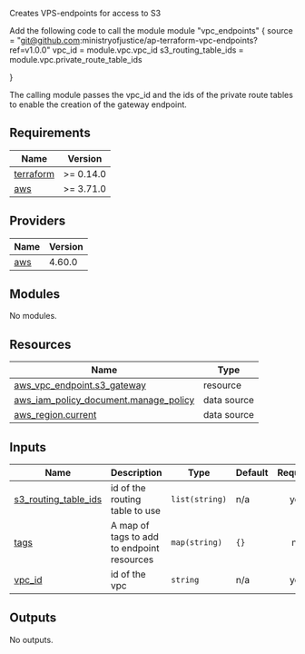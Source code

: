 Creates VPS-endpoints for access to S3

Add the following code to call the module
module "vpc_endpoints" {
    source                  = "git@github.com:ministryofjustice/ap-terraform-vpc-endpoints?ref=v1.0.0"
    vpc_id    = module.vpc.vpc_id
    s3_routing_table_ids    = module.vpc.private_route_table_ids
  
}

The calling module passes the vpc_id and the ids of the private route tables to enable the creation of the gateway endpoint.
<!-- BEGIN_TF_DOCS -->
## Requirements

| Name | Version |
|------|---------|
| <a name="requirement_terraform"></a> [terraform](#requirement\_terraform) | >= 0.14.0 |
| <a name="requirement_aws"></a> [aws](#requirement\_aws) | >= 3.71.0 |

## Providers

| Name | Version |
|------|---------|
| <a name="provider_aws"></a> [aws](#provider\_aws) | 4.60.0 |

## Modules

No modules.

## Resources

| Name | Type |
|------|------|
| [aws_vpc_endpoint.s3_gateway](https://registry.terraform.io/providers/hashicorp/aws/latest/docs/resources/vpc_endpoint) | resource |
| [aws_iam_policy_document.manage_policy](https://registry.terraform.io/providers/hashicorp/aws/latest/docs/data-sources/iam_policy_document) | data source |
| [aws_region.current](https://registry.terraform.io/providers/hashicorp/aws/latest/docs/data-sources/region) | data source |

## Inputs

| Name | Description | Type | Default | Required |
|------|-------------|------|---------|:--------:|
| <a name="input_s3_routing_table_ids"></a> [s3\_routing\_table\_ids](#input\_s3\_routing\_table\_ids) | id of the routing table to use | `list(string)` | n/a | yes |
| <a name="input_tags"></a> [tags](#input\_tags) | A map of tags to add to endpoint resources | `map(string)` | `{}` | no |
| <a name="input_vpc_id"></a> [vpc\_id](#input\_vpc\_id) | id of the vpc | `string` | n/a | yes |

## Outputs

No outputs.
<!-- END_TF_DOCS -->